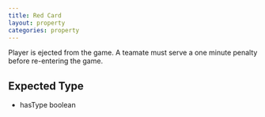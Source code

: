 ```yaml
---
title: Red Card
layout: property
categories: property
---
```


Player is ejected from the game. A teamate must serve a one minute penalty before re-entering the game.

## Expected Type

*   hasType boolean
